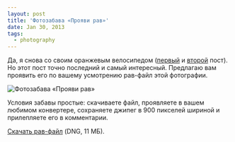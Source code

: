 ```yaml
---
layout: post
title: 'Фотозабава «Прояви рав»'
date: Jan 30, 2013
tags:
  - photography
---
```


Да, я снова со своим оранжевым велосипедом ([первый](http://birdwatcher.ru/blog/5608 "Варианты обработки") и [второй](http://birdwatcher.ru/blog/5615 "Варианты обработки: результаты и наблюдения") пост). Но этот пост точно последний и самый интересный. Предлагаю вам проявить его по вашему усмотрению рав-файл этой фотографии.

![Фотозабава «Прояви рав»](upload://raw-play.jpg)

Условия забавы простые: скачиваете файл, проявляете в вашем любимом конвертере, сохраняете джипег в 900 пикселей шириной и прилепляете его в комментарии.

[Скачать рав-файл](http://wow.sapegin.me/1c2j1T2X1C09/2011-08-31_5D_5263_Artem_Sapegin.dng) (DNG, 11 МБ).
